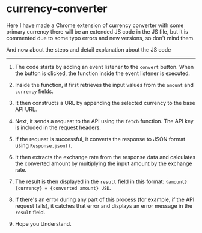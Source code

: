 # currency-converter
Here I have made a Chrome extension of currency converter with some primary currency
there will be an extended JS code in the JS file, but it is commented due to some typo errors and new versions, so don't mind them.

And now about the steps and detail explanation about the JS code 
_______________________________________________________________________________________________________________________________


1. The code starts by adding an event listener to the `convert` button. When the button is clicked, the function inside the event listener is executed.

2. Inside the function, it first retrieves the input values from the `amount` and `currency` fields.

3. It then constructs a URL by appending the selected currency to the base API URL.

4. Next, it sends a request to the API using the `fetch` function. The API key is included in the request headers.

5. If the request is successful, it converts the response to JSON format using `Response.json()`.

6. It then extracts the exchange rate from the response data and calculates the converted amount by multiplying the input amount by the exchange rate.

7. The result is then displayed in the `result` field in this format: `{amount} {currency} = {converted amount} USD`.

8. If there's an error during any part of this process (for example, if the API request fails), it catches that error and displays an error message in the `result` field.

9. Hope you Understand.
